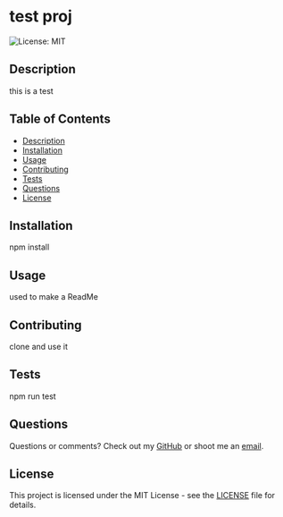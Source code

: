 # test proj

![License: MIT](https://img.shields.io/badge/License-MIT-yellow.svg)

## Description
this is a test

## Table of Contents
- [Description](#description)
- [Installation](#installation)
- [Usage](#usage)
- [Contributing](#contributing)
- [Tests](#tests)
- [Questions](#questions)
- [License](#license)


## Installation
npm install

## Usage
used to make a ReadMe

## Contributing
clone and use it 

## Tests
npm run test

## Questions
Questions or comments? Check out my [GitHub]() or shoot me an [email](mailto:cody.barnes9624@gmail.com).

## License
  This project is licensed under the MIT License - see the [LICENSE](https://opensource.org/licenses/MIT) file for details.
